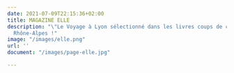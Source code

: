 ```yaml
---
date: 2021-07-09T22:15:36+02:00
title: MAGAZINE ELLE
description: "\"Le Voyage à Lyon sélectionné dans les livres coups de cœur de Elle
  Rhône-Alpes !"
image: "/images/elle.png"
url: ''
document: "/images/page-elle.jpg"

---
```

